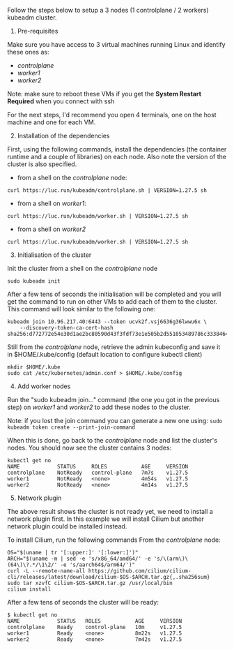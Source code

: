 Follow the steps below to setup a 3 nodes (1 controlplane / 2 workers) kubeadm cluster.

1. Pre-requisites

Make sure you have access to 3 virtual machines running Linux and identify these ones as:
- *controlplane*
- *worker1*
- *worker2*

Note: make sure to reboot these VMs if you get the **System Restart Required** when you connect with ssh

For the next steps, I'd recommend you open 4 terminals, one on the host machine and one for each VM.

2. Installation of the dependencies

First, using the following commands, install the dependencies (the container runtime and a couple of libraries) on each node. Also note the version of the cluster is also specified.

- from a shell on the *controlplane* node:

```
curl https://luc.run/kubeadm/controlplane.sh | VERSION=1.27.5 sh
```

- from a shell on *worker1*:

```
curl https://luc.run/kubeadm/worker.sh | VERSION=1.27.5 sh
```

- from a shell on *worker2*

```
curl https://luc.run/kubeadm/worker.sh | VERSION=1.27.5 sh
```

3. Initialisation of the cluster

Init the cluster from a shell on the *controlplane* node

```
sudo kubeadm init
```

After a few tens of seconds the initialisation will be completed and you will get the command to run on other VMs to add each of them to the cluster. This command will look similar to the following one:

```
kubeadm join 10.96.217.40:6443 --token ucvk2f.vsj6636g36lwwu6x \
	--discovery-token-ca-cert-hash sha256:d772772e54e30d1ae2bc80590d43f3fdf73e1e505b2d551053489786c3338464
```

Still from the *controlplane* node, retrieve the admin kubeconfig and save it in $HOME/.kube/config (default location to configure kubectl client)

```
mkdir $HOME/.kube
sudo cat /etc/kubernetes/admin.conf > $HOME/.kube/config
```

4. Add worker nodes

Run the "sudo kubeadm join..." command (the one you got in the previous step) on *worker1* and *worker2* to add these nodes to the cluster.

Note: if you lost the join command you can generate a new one using: ```sudo kubeadm token create --print-join-command```

When this is done, go back to the *controlplane* node and list the cluster's nodes. You should now see the cluster contains 3 nodes:

```
kubectl get no
NAME            STATUS     ROLES           AGE     VERSION
controlplane    NotReady   control-plane   7m7s    v1.27.5
worker1         NotReady   <none>          4m54s   v1.27.5
worker2         NotReady   <none>          4m14s   v1.27.5
```

5. Network plugin

The above result shows the cluster is not ready yet, we need to install a network plugin first. In this example we will install Cilium but another network plugin could be installed instead.

To install Cilium, run the following commands From the *controlplane* node: 

```
OS="$(uname | tr '[:upper:]' '[:lower:]')"
ARCH="$(uname -m | sed -e 's/x86_64/amd64/' -e 's/\(arm\)\(64\)\?.*/\1\2/' -e 's/aarch64$/arm64/')"
curl -L --remote-name-all https://github.com/cilium/cilium-cli/releases/latest/download/cilium-$OS-$ARCH.tar.gz{,.sha256sum}
sudo tar xzvfC cilium-$OS-$ARCH.tar.gz /usr/local/bin
cilium install
```

After a few tens of seconds the cluster will be ready:

```
$ kubectl get no
NAME            STATUS   ROLES           AGE     VERSION
controlplane    Ready    control-plane   10m     v1.27.5
worker1         Ready    <none>          8m22s   v1.27.5
worker2         Ready    <none>          7m42s   v1.27.5
```